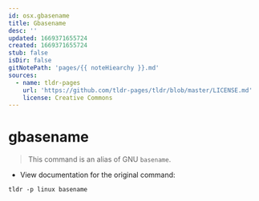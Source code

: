 ```yaml
---
id: osx.gbasename
title: Gbasename
desc: ''
updated: 1669371655724
created: 1669371655724
stub: false
isDir: false
gitNotePath: 'pages/{{ noteHiearchy }}.md'
sources:
  - name: tldr-pages
    url: 'https://github.com/tldr-pages/tldr/blob/master/LICENSE.md'
    license: Creative Commons
---
```

# gbasename

> This command is an alias of GNU `basename`.

- View documentation for the original command:

`tldr -p linux basename`

